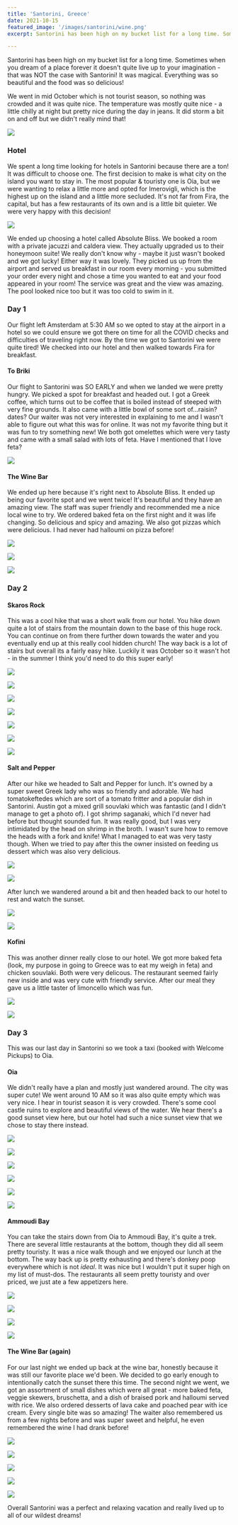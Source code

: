 ```yaml
---
title: 'Santorini, Greece'
date: 2021-10-15
featured_image: '/images/santorini/wine.png'
excerpt: Santorini has been high on my bucket list for a long time. Sometimes when you dream of a place forever it doesn't quite live up to your imagination - that was NOT the case with Santorini!

---
```


Santorini has been high on my bucket list for a long time. Sometimes when you dream of a place forever it doesn't quite live up to your imagination - that was NOT the case with Santorini! It was magical. Everything was so beautiful and the food was so delicious! 

We went in mid October which is not tourist season, so nothing was crowded and it was quite nice. The temperature was mostly quite nice - a little chilly at night but pretty nice during the day in jeans. It did storm a bit on and off but we didn't really mind that! 

![](/images/santorini/hotel1.png)

### Hotel

We spent a long time looking for hotels in Santorini because there are a ton! It was difficult to choose one. The first decision to make is what city on the island you want to stay in. The most popular & touristy one is Oia, but we were wanting to relax a little more and opted for Imerovigli, which is the highest up on the island and a little more secluded. It's not far from Fira, the capital, but has a few restaurants of its own and is a little bit quieter. We were very happy with this decision! 

![](/images/santorini/hotel2.png)

We ended up choosing a hotel called Absolute Bliss. We booked a room with a private jacuzzi and caldera view. They actually upgraded us to their honeymoon suite! We really don't know why - maybe it just wasn't booked and we got lucky! Either way it was lovely. They picked us up from the airport and served us breakfast in our room every morning - you submitted your order every night and chose a time you wanted to eat and your food appeared in your room! The service was great and the view was amazing. The pool looked nice too but it was too cold to swim in it. 

### Day 1 

Our flight left Amsterdam at 5:30 AM so we opted to stay at the airport in a hotel so we could ensure we got there on time for all the COVID checks and difficulties of traveling right now. By the time we got to Santorini we were quite tired! We checked into our hotel and then walked towards Fira for breakfast. 

#### To Briki

Our flight to Santorini was SO EARLY and when we landed we were pretty hungry. We picked a spot for breakfast and headed out. I got a Greek coffee, which turns out to be coffee that is boiled instead of steeped with very fine grounds. It also came with a little bowl of some sort of...raisin? dates? Our waiter was not very interested in explaining to me and I wasn't able to figure out what this was for online. It was not my favorite thing but it was fun to try something new! We both got omelettes which were very tasty and came with a small salad with lots of feta. Have I mentioned that I love feta? 

![](/images/santorini/coffee.png)


#### The Wine Bar

We ended up here because it's right next to Absolute Bliss. It ended up being our favorite spot and we went twice! It's beautiful and they have an amazing view. The staff was super friendly and recommended me a nice local wine to try. We ordered baked feta on the first night and it was life changing. So delicious and spicy and amazing. We also got pizzas which were delicious. I had never had halloumi on pizza before!

![](/images/santorini/winebar1.png)

![](/images/santorini/winebar2.png)

![](/images/santorini/winebar3.png)

### Day 2

#### Skaros Rock

This was a cool hike that was a short walk from our hotel. You hike down quite a lot of stairs from the mountain down to the base of this huge rock. You can continue on from there further down towards the water and you eventually end up at this really cool hidden church! The way back is a lot of stairs but overall its a fairly easy hike. Luckily it was October so it wasn't hot - in the summer I think you'd need to do this super early! 


![](/images/santorini/skaros3.png)

![](/images/santorini/skaros1.png)

![](/images/santorini/skaros2.png)

![](/images/santorini/skaros4.png)

![](/images/santorini/skaros5.png)

![](/images/santorini/skaros6.png)

![](/images/santorini/skaros7.png)

#### Salt and Pepper

After our hike we headed to Salt and Pepper for lunch. It's owned by a super sweet Greek lady who was so friendly and adorable. We had tomatokeftedes which are sort of a tomato fritter and a popular dish in Santorini. Austin got a mixed grill souvlaki which was fantastic (and I didn't manage to get a photo of). I got shrimp saganaki, which I'd never had before but thought sounded fun. It was really good, but I was very intimidated by the head on shrimp in the broth. I wasn't sure how to remove the heads with a fork and knife! What I managed to eat was very tasty though. When we tried to pay after this the owner insisted on feeding us dessert which was also very delicious. 

![](/images/santorini/tomato.png)

![](/images/santorini/shrimp.png)

After lunch we wandered around a bit and then headed back to our hotel to rest and watch the sunset. 

![](/images/santorini/sunset1.png)

![](/images/santorini/sunset2.png)

#### Kofini 

This was another dinner really close to our hotel. We got more baked feta (look, my purpose in going to Greece was to eat my weigh in feta) and chicken souvlaki. Both were very delicous. The restaurant seemed fairly new inside and was very cute with friendly service. After our meal they gave us a little taster of limoncello which was fun. 

![](/images/santorini/kofini1.png)

![](/images/santorini/kofini2.png)


### Day 3

This was our last day in Santorini so we took a taxi (booked with Welcome Pickups) to Oia. 

#### Oia

We didn't really have a plan and mostly just wandered around. The city was super cute! We went around 10 AM so it was also quite empty which was very nice. I hear in tourist season it is very crowded. There's some cool castle ruins to explore and beautiful views of the water. We hear there's a good sunset view here, but our hotel had such a nice sunset view that we chose to stay there instead. 

![](/images/santorini/me.png)

![](/images/santorini/oia1.png)

![](/images/santorini/oia2.png)

![](/images/santorini/oia3.png)

![](/images/santorini/oia4.png)

![](/images/santorini/oia5.png)


#### Ammoudi Bay 

You can take the stairs down from Oia to Ammoudi Bay, it's quite a trek. There are several little restaurants at the bottom, though they did all seem pretty touristy. It was a nice walk though and we enjoyed our lunch at the bottom. The way back up is pretty exhausting and there's donkey poop everywhere which is not _ideal_. It was nice but I wouldn't put it super high on my list of must-dos. The restaurants all seem pretty touristy and over priced, we just ate a few appetizers here. 

![](/images/santorini/ammoudi1.png)

![](/images/santorini/ammoudi2.png)

![](/images/santorini/ammoudi3.png)

![](/images/santorini/ammoudi4.png)

#### The Wine Bar (again)

For our last night we ended up back at the wine bar, honestly because it was still our favorite place we'd been. We decided to go early enough to intentionally catch the sunset there this time.  The second night we went, we got an assortment of small dishes which were all great - more baked feta, veggie skewers, bruschetta, and a dish of braised pork and halloumi served with rice. We also ordered desserts of lava cake and poached pear with ice cream. Every single bite was so amazing! The waiter also remembered us from a few nights before and was super sweet and helpful, he even remembered the wine I had drank before! 

![](/images/santorini/winebarsunset.png)

![](/images/santorini/winebar4.png)

![](/images/santorini/winebar5.png)

![](/images/santorini/winebar6.png)

![](/images/santorini/winebar7.png)


Overall Santorini was a perfect and relaxing vacation and really lived up to all of our wildest dreams!